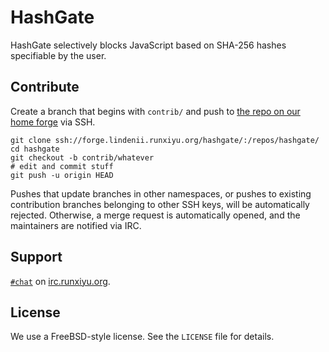 # HashGate

HashGate selectively blocks JavaScript based on SHA-256 hashes specifiable by
the user.

## Contribute

Create a branch that begins with `contrib/` and push to
[the repo on our home forge](https://forge.lindenii.runxiyu.org/hashgate/:/repos/hashgate/)
via SSH.

```
git clone ssh://forge.lindenii.runxiyu.org/hashgate/:/repos/hashgate/
cd hashgate
git checkout -b contrib/whatever
# edit and commit stuff
git push -u origin HEAD
```

Pushes that update branches in other namespaces, or pushes to existing
contribution branches belonging to other SSH keys, will be automatically
rejected. Otherwise, a merge request is automatically opened, and the
maintainers are notified via IRC.

## Support

[`#chat`](https://webirc.runxiyu.org/kiwiirc/#chat)
on
[irc.runxiyu.org](https://irc.runxiyu.org/).

## License

We use a FreeBSD-style license. See the `LICENSE` file for details.
